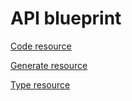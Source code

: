 # API blueprint

[Code resource](api/code.md)

[Generate resource](api/generate.md)

[Type resource](api/type.md)
